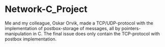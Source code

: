 # Network-C_Project
Me and my colleague, Oskar Orvik, made a TCP/UDP-protocol with the implementation of postbox-storage of messages, all by pointers-manipulation in C. The final issue does only contain the TCP-protocol with postbox implementation.
